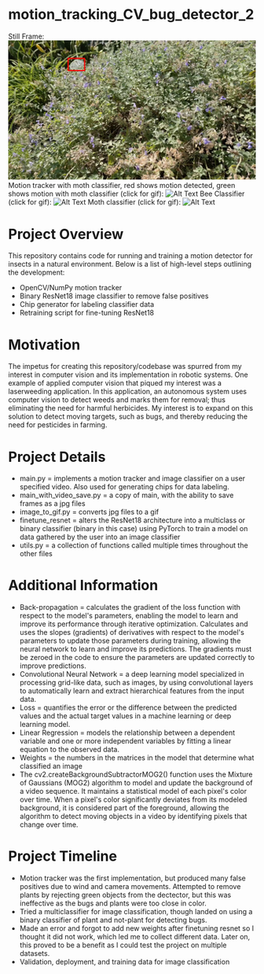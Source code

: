 # motion_tracking_CV_bug_detector_2
Still Frame:
![Alt Text](./gif_frames/0007.jpg)
Motion tracker with moth classifier, red shows motion detected, green shows motion with moth classifier (click for gif):
![Alt Text](./moth_motion_tracker_and_image_classifier.gif)
Bee Classifier (click for gif):
![Alt Text](./bee_classifier.gif)
Moth classifier (click for gif):
![Alt Text](./moth_classifier.gif)

# Project Overview
This repository contains code for running and training a motion detector for insects in a natural environment. Below is a list of high-level steps outlining the development:
 - OpenCV/NumPy motion tracker
 - Binary ResNet18 image classifier to remove false positives
 - Chip generator for labeling classifier data
 - Retraining script for fine-tuning ResNet18

# Motivation
The impetus for creating this repository/codebase was spurred from my interest in computer vision and its implementation in robotic systems. One example of applied computer vision that piqued my interest was a laserweeding application. In this application, an autonomous system uses computer vision to detect weeds and marks them for removal; thus eliminating the need for harmful herbicides. My interest is to expand on this solution to detect moving targets, such as bugs, and thereby reducing the need for pesticides in farming.

# Project Details
 - main.py = implements a motion tracker and image classifier on a user specified video. Also used for generating chips for data labeling.
 - main_with_video_save.py = a copy of main, with the ability to save frames as a jpg files
 - image_to_gif.py = converts jpg files to a gif
 - finetune_resnet = alters the ResNet18 architecture into a multiclass or binary classifier (binary in this case) using PyTorch to train a model on data gathered by the user into an image classifier
 - utils.py = a collection of functions called multiple times throughout the other files



# Additional Information
 - Back-propagation = calculates the gradient of the loss function with respect to the model's parameters, enabling the model to learn and improve its performance through iterative optimization. Calculates and uses the slopes (gradients) of derivatives with respect to the model's parameters to update those parameters during training, allowing the neural network to learn and improve its predictions. The gradients must be zeroed in the code to ensure the parameters are updated correctly to improve predictions.
 - Convolutional Neural Network = a deep learning model specialized in processing grid-like data, such as images, by using convolutional layers to automatically learn and extract hierarchical features from the input data.
 - Loss = quantifies the error or the difference between the predicted values and the actual target values in a machine learning or deep learning model.
 - Linear Regression = models the relationship between a dependent variable and one or more independent variables by fitting a linear equation to the observed data.
 - Weights = the numbers in the matrices in the model that determine what classified an image
 - The cv2.createBackgroundSubtractorMOG2() function uses the Mixture of Gaussians (MOG2) algorithm to model and update the background of a video sequence. It maintains a statistical model of each pixel's color over time. When a pixel's color significantly deviates from its modeled background, it is considered part of the foreground, allowing the algorithm to detect moving objects in a video by identifying pixels that change over time.

# Project Timeline
 - Motion tracker was the first implementation, but produced many false positives due to wind and camera movements. Attempted to remove plants by rejecting green objects from the dectector, but this was ineffective as the bugs and plants were too close in color.
 - Tried a multiclassifier for image classification, though landed on using a binary classifier of plant and not-plant for detecting bugs.
 - Made an error and forgot to add new weights after finetuning resnet so I thought it did not work, which led me to collect different data. Later on, this proved to be a benefit as I could test the project on multiple datasets.
 - Validation, deployment, and training data for image classification
